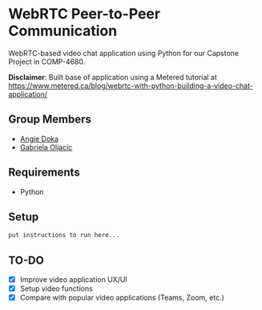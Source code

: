 # WebRTC Peer-to-Peer Communication

WebRTC-based video chat application using Python for our Capstone Project in COMP-4680.

**Disclaimer**: Built base of application using a Metered tutorial at https://www.metered.ca/blog/webrtc-with-python-building-a-video-chat-application/

## Group Members

- [Angie Doka](https://github.com/angiedoka)
- [Gabriela Oljacic](https://github.com/gabrielaoljacic)

## Requirements

- Python

## Setup

```bash
put instructions to run here...
```

## TO-DO

- [x] Improve video application UX/UI
- [x] Setup video functions
- [x] Compare with popular video applications (Teams, Zoom, etc.)
